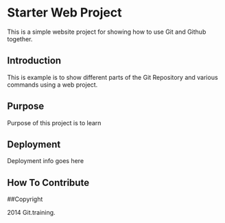 # Starter Web Project

This is a simple website project for showing
how to use Git and Github together.

## Introduction

This is example is to show different parts of the Git Repository
and various commands using a web project.

## Purpose

Purpose of this project is to learn

## Deployment

Deployment info goes here

## How To Contribute

##Copyright

2014 Git.training.